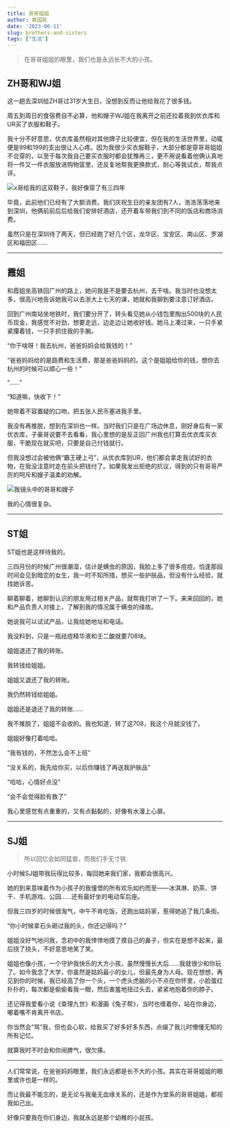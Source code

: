 ```yaml
---
title: 哥哥姐姐
author: 黄国政
date: '2023-06-11'
slug: brothers-and-sisters
tags: ["生活"]
---
```


> 在哥哥姐姐的眼里，我们也是永远长不大的小孩。

<!--more-->

## ZH哥和WJ姐

这一趟去深圳给ZH哥过31岁大生日，没想到反而让他给我花了很多钱。

周五到周日的食宿费自不必算，他和嫂子WJ姐在我离开之前还拉着我到优衣库和UR买了衣服和鞋子。

我十分不好意思，优衣库虽然相对其他牌子比较便宜，但在我的生活世界里，动辄便是99和199的支出很让人心疼。因为我很少买衣服鞋子，大部分都是穿哥哥姐姐不合穿的，以至于每次我自己要买衣服时都会犹豫再三，更不用说看着他俩认真地将一件又一件衣服放进购物篮里，还反复地帮我更换款式，耐心等我试衣，帮我点评。

![x哥给我的这双鞋子，我好像穿了有三四年](https://cdn.jsdelivr.net/gh/residualsun1/blog-static/images/2023/06/06-11-old-shoes.jpg)

毕竟，此前他们已经有了大额消费。我们庆祝生日的亲友团有7人，浩浩荡荡地来到深圳，他俩前前后后给我们安排好酒店，还开着车带我们到不同的饭店和商场消费。

虽然只是在深圳待了两天，但已经跑了好几个区，龙华区、宝安区、南山区、罗湖区和福田区……

---

## 霞姐

和霞姐坐高铁回广州的路上，她问我是不是要去杭州，去干啥。我当时也没想太多，很高兴地告诉她我可以去浙大上七天的课，她就和我聊到要注意订好酒店。

回到广州南站坐地铁时，我们要分开了，转头看见她从小钱包里掏出500块的人民币现金，我感觉不对劲，想要走远，边走边让她收好钱。她马上凑过来，一只手紧紧攥着钱，一只手抓住我的手腕。

“你干啥呀！我去杭州，爸爸妈妈会给我钱的！”

“爸爸妈妈给的是路费和生活费，那是爸爸妈妈的。这个是姐姐给你的钱，想你去杭州的时候可以顺心一些！”

“……”

“知道嘛，快收下！”

她带着不容置疑的口吻，把五张人民币塞进我手里。

我没有再推脱，想到在深圳也一样。当时我们只是在广场边休息，刚好身后有一家优衣库，子豪哥说要不去看看，我心里想的是反正回广州我也打算去优衣库买衣服，干脆现在就买吧，只要是自己付钱就行。

但我没想过会被他俩“霸王硬上弓”，从优衣库到UR，他们都会拿走我试好的衣物，在我没注意时走在前头把钱付了。如果我发出拒绝的抗议，得到的只有哥哥严厉的呵斥和嫂子温柔的劝解。

![我镜头中的哥哥和嫂子](https://cdn.jsdelivr.net/gh/residualsun1/blog-static/images/2023/06/06-11-brother-sister.jpg)

我的心情很复杂。

---

## ST姐

ST姐也是这样待我的。

三四月份的时候广州很潮湿，估计是螨虫的原因，我脸上多了很多痘痘。恰逢那段时间会见到暗恋的女生，我一时不知所措，想买一些护肤品，但没有什么经验，就找她诉苦。

聊着聊着，她聊到认识的朋友用过相关产品，就帮我打听了一下。来来回回的，她和产品负责人对接上，了解到我的情况属于螨虫的缘故。

她说我可以试试产品，让我给她地址和电话。

我没料到，只是一瓶祛痘精华液和壬二酸就要708块。

姐姐退还了我的转账。

我转钱给姐姐。

姐姐又退还了我的转账。

我仍然转钱给姐姐。

姐姐还是退还了我的转账……

我不推脱了，姐姐不会收的。我也知道，转了这708，我这个月就没钱了。

姐姐好像打着哈哈。

“我有钱的，不然怎么会不上班”

“没关系的，我先给你买，以后你赚钱了再送我护肤品”

“哈哈，心情好点没”

“会不会觉得脸有救了”

我心里感觉有点重重的，又有点黏黏的，好像有水漫上心扉。

---

## SJ姐

> 所以回忆会如同猛兽，而我们手无寸铁.

小时候SJ姐带我玩得比较多，每回她来我们家，我都会很高兴。

她的到来意味着作为小孩子的我憧憬的所有欢乐如约而至——冰淇淋、奶茶、饼干、手机游戏、公园……还有最好坐的电动车后座。

但我三四岁的时候很淘气，中午不肯吃饭，还跑出姑妈家，惹得她追了我几条街。

“你小时候拿石头砸过我的头，你还记得吗？”

姐姐没好气地问我，念初中的我悻悻地摸了摸自己的鼻子，但实在是想不起来，最后挠了挠头，不好意思地笑了笑。

姐姐也像小孩，一个守护我快乐的大方小孩，虽然慢慢长大后……我就很少和你玩了。如今我念了大学，你虽然是姑妈最小的女儿，但最先身为人母。现在想想，再见到你的时候，我已经高了你一个头，一个虎头虎脑的小不点在你怀里，小脸蛋红扑扑的，每次都是偷偷看我一眼，然后害羞地扭过头去，紧紧地抱着你的脖子。

还记得我爱看小说《查理九世》和漫画《兔子帮》，当时也缠着你，站在你身边，嘟着嘴不肯离开书店。

你当然会“骂”我，但也会心软，给我买了好多好多东西，点缀了我儿时懵懂无知的所有记忆。

就算我时不时会和你闹脾气，很欠揍。

---

人们常常说，在爸爸妈妈眼里，我们永远都是长不大的小孩。其实在哥哥姐姐的眼里或许也是一样的。

而让我最不能忘的，是无论与我毫无血缘关系的，还是作为堂系的哥哥姐姐，都视我如己出。

好像只要我在你们身边，我就永远是那个幼稚的小屁孩。